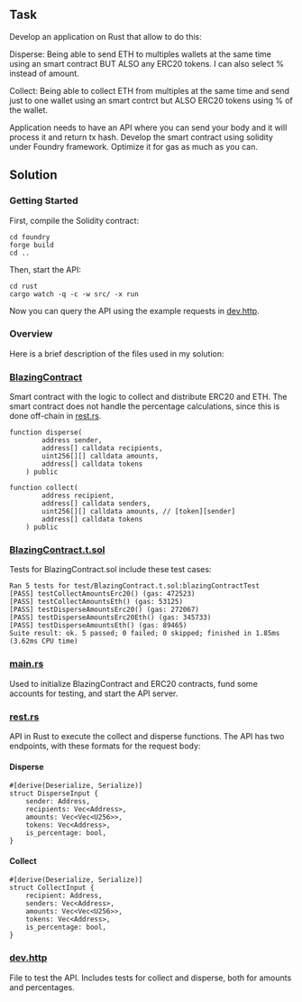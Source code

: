 ## Task
Develop an application on Rust that allow to do this:

Disperse:
Being able to send ETH to multiples wallets at the same time using an smart contract BUT ALSO any ERC20 tokens. I can also select % instead of amount.

Collect:
Being able to collect ETH from multiples at the same time and send just to one wallet using an smart contrct but ALSO ERC20 tokens using % of the wallet.

Application needs to have an API where you can send your body and it will process it and return tx hash. Develop the smart contract using solidity under Foundry framework. Optimize it for gas as much as you can.

## Solution

### Getting Started
First, compile the Solidity contract:
```
cd foundry
forge build
cd ..
```
Then, start the API:

```
cd rust
cargo watch -q -c -w src/ -x run
```
Now you can query the API using the example requests in [dev.http](dev.http).

### Overview

Here is a brief description of the files used in my solution:

### [BlazingContract](foundry/src/BlazingContract.sol)
Smart contract with the logic to collect and distribute ERC20 and ETH. The smart contract does not handle the percentage calculations, since this is done off-chain in [rest.rs](rust/src/rest.rs).

```
function disperse(
        address sender,
        address[] calldata recipients,
        uint256[][] calldata amounts,
        address[] calldata tokens
    ) public

function collect(
        address recipient,
        address[] calldata senders,
        uint256[][] calldata amounts, // [token][sender]
        address[] calldata tokens
    ) public    
```

### [BlazingContract.t.sol](foundry/test/BlazingContract.t.sol)
Tests for BlazingContract.sol include these test cases:
```
Ran 5 tests for test/BlazingContract.t.sol:blazingContractTest
[PASS] testCollectAmountsErc20() (gas: 472523)
[PASS] testCollectAmountsEth() (gas: 53125)
[PASS] testDisperseAmountsErc20() (gas: 272067)
[PASS] testDisperseAmountsErc20Eth() (gas: 345733)
[PASS] testDisperseAmountsEth() (gas: 89465)
Suite result: ok. 5 passed; 0 failed; 0 skipped; finished in 1.85ms (3.62ms CPU time)
```

### [main.rs](rust/src/main.rs)
Used to initialize BlazingContract and ERC20 contracts, fund some accounts for testing, and start the API server.

### [rest.rs](rust/src/rest.rs)
API in Rust to execute the collect and disperse functions. The API has two endpoints, with these formats for the request body:
#### Disperse
```
#[derive(Deserialize, Serialize)]
struct DisperseInput {
    sender: Address,
    recipients: Vec<Address>,
    amounts: Vec<Vec<U256>>,
    tokens: Vec<Address>,
    is_percentage: bool,
}
```
#### Collect
```
#[derive(Deserialize, Serialize)]
struct CollectInput {
    recipient: Address,
    senders: Vec<Address>,
    amounts: Vec<Vec<U256>>,
    tokens: Vec<Address>,
    is_percentage: bool,
}
```

### [dev.http](dev.http)
File to test the API. Includes tests for collect and disperse, both for amounts and percentages.